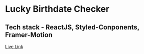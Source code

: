 # Lucky Birthdate Checker

## Tech stack - ReactJS, Styled-Conponents, Framer-Motion

[Live Link](https://findout-lucky-unlucky-birthdate.netlify.app/)